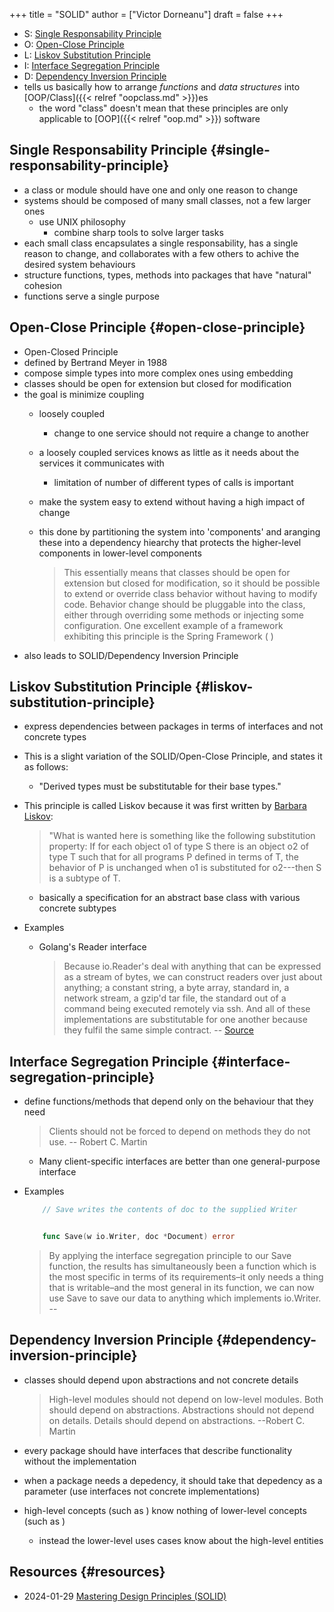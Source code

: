 +++
title = "SOLID"
author = ["Victor Dorneanu"]
draft = false
+++

-   S: [Single Responsability Principle](#single-responsability-principle)
-   O: [Open-Close Principle](#open-close-principle)
-   L: [Liskov Substitution Principle](#liskov-substitution-principle)
-   I: [Interface Segregation Principle](#interface-segregation-principle)
-   D: [Dependency Inversion Principle](#dependency-inversion-principle)
-   tells us basically how to arrange _functions_ and _data structures_ into [OOP/Class]({{< relref "oopclass.md" >}})es
    -   the word "class" doesn't mean that these principles are only applicable to [OOP]({{< relref "oop.md" >}}) software


## Single Responsability Principle {#single-responsability-principle}

-   a class or module should have one and only one reason to change
-   systems should be composed of many small classes, not a few larger ones
    -   use UNIX philosophy
        -   combine sharp tools to solve larger tasks
-   each small class encapsulates a single responsability, has a single reason to change, and collaborates with a few others to achive the desired system behaviours
-   structure functions, types, methods into packages that have "natural" cohesion
-   functions serve a single purpose


## Open-Close Principle {#open-close-principle}

-   Open-Closed Principle
-   defined by Bertrand Meyer in 1988
-   compose simple types into more complex ones using embedding
-   classes should be open for extension but closed for modification
-   the goal is minimize coupling
    -   loosely coupled
        -   change to one service should not require a change to another
    -   a loosely coupled services knows as little as it needs about the services it communicates with
        -   limitation of number of different types of calls is important
    -   make the system easy to extend without having a high impact of change
    -   this done by partitioning the system into 'components' and aranging these into a dependency hiearchy that protects the higher-level components in lower-level components

        >
        >
        >   This essentially means that classes should be open for extension but closed
        > for modification, so it should be possible to extend or override class
        > behavior without having to modify code. Behavior change should be pluggable
        > into the class, either through overriding some methods or injecting some
        > configuration. One excellent example of a framework exhibiting this principle
        > is the Spring Framework ( )
-   also leads to SOLID/Dependency Inversion Principle


## Liskov Substitution Principle {#liskov-substitution-principle}

-   express dependencies between packages in terms of interfaces and not concrete types
-   This is a slight variation of the SOLID/Open-Close Principle, and states it as follows:
    -   "Derived types must be substitutable for their base types."
-   This principle is called Liskov because it was first written by [Barbara Liskov](https://en.wikipedia.org/wiki/Barbara_Liskov):

    > "What is wanted here is something like the following substitution property: If
    > for each object o1 of type S there is an object o2 of type T such that for all
    > programs P defined in terms of T, the behavior of P is unchanged when o1 is
    > substituted for o2---then S is a subtype of T.

    -   basically a specification for an abstract base class with various concrete subtypes
-   Examples
    -   Golang's Reader interface

        > Because io.Reader's deal with anything that can be expressed as a stream of bytes, we can construct readers over just about anything; a constant string, a byte array, standard in, a network stream, a gzip'd tar file, the standard out of a command being executed remotely via ssh. And all of these implementations are substitutable for one another because they fulfil the same simple contract. -- [Source](https://dave.cheney.net/2016/08/20/solid-go-design)


## Interface Segregation Principle {#interface-segregation-principle}

-   define functions/methods that depend only on the behaviour that they need

    > Clients should not be forced to depend on methods they do not use. -- Robert C. Martin

    -   Many client-specific interfaces are better than one general-purpose interface
-   Examples
    ```go
        // Save writes the contents of doc to the supplied Writer


        func Save(w io.Writer, doc *Document) error
    ```

    > By applying the interface segregation principle to our Save function, the results has simultaneously been a function which is the most specific in terms of its requirements–it only needs a thing that is writable–and the most general in its function, we can now use Save to save our data to anything which implements io.Writer. --


## Dependency Inversion Principle {#dependency-inversion-principle}

-   classes should depend upon abstractions and not concrete details

    > High-level modules should not depend on low-level modules. Both should depend
    > on abstractions. Abstractions should not depend on details. Details should
    > depend on abstractions. --Robert C. Martin
-   every package should have interfaces that describe functionality without the implementation
-   when a package needs a depedency, it should take that depedency as a parameter (use interfaces not concrete implementations)
-   high-level concepts (such as ) know nothing of lower-level concepts (such as )
    -   instead the lower-level uses cases know about the high-level entities


## Resources {#resources}

-   2024-01-29 [Mastering Design Principles (SOLID)](https://blog.bytebytego.com/p/mastering-design-principles-solid)
